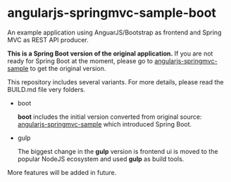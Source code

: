 angularjs-springmvc-sample-boot
===============================

An example application using AnguarJS/Bootstrap as frontend and Spring MVC as REST API producer.

**This is a Spring Boot version of the original application.** If you are not ready for Spring Boot at the moment, please go to [angularjs-springmvc-sample](https://github.com/hantsy/angularjs-springmvc-sample) to get the original version.

This repository includes several variants. For more details, please read the BUILD.md file very folders.

* boot

  **boot** includes the initial version converted from original source: [angularjs-springmvc-sample](https://github.com/hantsy/angularjs-springmvc-sample) which introduced Spring Boot.

* gulp  
  
  The biggest change in the **gulp** version is frontend ui is moved to the popular NodeJS ecosystem and used **gulp** as build tools.


More features will be added in future.  
  